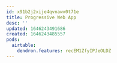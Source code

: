 ```yaml
---
id: x91b2j2xije4qvnawv0t71e
title: Progressive Web App
desc: ''
updated: 1646243491686
created: 1646243485557
pods:
  airtable:
    dendron.features: recEM1ZfyIPJeOLDZ
---
```


